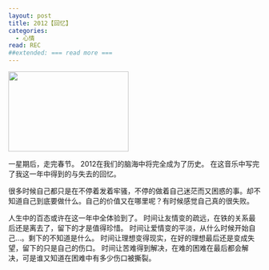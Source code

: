 ```yaml
---
layout: post
title: 2012【回忆】
categories:
  - 心情
read: REC
##extended: === read more ===
---
```

<div class="figure box right no_margin_top"><img src="/moonblog/images/img/2013-02-14-first-blog.jpg" width="240" height="160"></div>
  
一星期后，走完春节。
2012在我们的脑海中将完全成为了历史。
在这音乐中写完了我这一年中得到的与失去的回忆。

很多时候自己都只是在不停着发着牢骚，不停的做着自己迷茫而又困惑的事。却不知道自己到底要做什么。自己的价值又在哪里呢？有时候感觉自己真的很失败。

人生中的百态或许在这一年中全体验到了。
时间让友情变的疏远，在铁的关系最后还是离去了，留下的才是值得珍惜。
时间让爱情变的平淡，从什么时候开始自己...。剩下的不知道是什么。
时间让理想变得现实，在好的理想最后还是变成失望，留下的只是自己的伤口。
时间让苦难得到解决，在难的困难在最后都会解决，可是谁又知道在困难中有多少伤口被撕裂。



 
 
